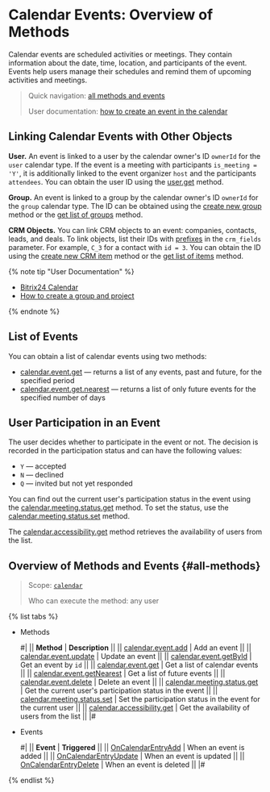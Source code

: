 # Calendar Events: Overview of Methods

Calendar events are scheduled activities or meetings. They contain information about the date, time, location, and participants of the event. Events help users manage their schedules and remind them of upcoming activities and meetings.

> Quick navigation: [all methods and events](#all-methods) 
> 
> User documentation: [how to create an event in the calendar](https://helpdesk.bitrix24.com/open/21307284/)

## Linking Calendar Events with Other Objects

**User.** An event is linked to a user by the calendar owner's ID `ownerId` for the `user` calendar type. If the event is a meeting with participants `is_meeting = 'Y'`, it is additionally linked to the event organizer `host` and the participants `attendees`. You can obtain the user ID using the [user.get](../../user/user-get.md) method.

**Group.** An event is linked to a group by the calendar owner's ID `ownerId` for the `group` calendar type. The ID can be obtained using the [create new group](../../sonet-group/sonet-group-create.md) method or the [get list of groups](../../sonet-group/socialnetwork-api-workgroup-list.md) method.

**CRM Objects.** You can link CRM objects to an event: companies, contacts, leads, and deals. To link objects, list their IDs with [prefixes](../../crm/data-types.md#object_type) in the `crm_fields` parameter. For example, `C_3` for a contact with `id = 3`. You can obtain the ID using the [create new CRM item](../../crm/universal/crm-item-add.md) method or the [get list of items](../../crm/universal/crm-item-list.md) method.

{% note tip "User Documentation" %}

- [Bitrix24 Calendar](https://helpdesk.bitrix24.com/open/15144548/)
- [How to create a group and project](https://helpdesk.bitrix24.com/open/22796428/)

{% endnote %}

## List of Events

You can obtain a list of calendar events using two methods:
- [calendar.event.get](./calendar-event-get.md) — returns a list of any events, past and future, for the specified period
- [calendar.event.get.nearest](./calendar-event-get-nearest.md) — returns a list of only future events for the specified number of days

## User Participation in an Event
The user decides whether to participate in the event or not. The decision is recorded in the participation status and can have the following values:
- `Y` — accepted
- `N` — declined
- `Q` — invited but not yet responded

You can find out the current user's participation status in the event using the [calendar.meeting.status.get](./calendar-meeting-status-get.md) method. To set the status, use the [calendar.meeting.status.set](./calendar-meeting-status-set.md) method.

The [calendar.accessibility.get](./calendar-accessibility-get.md) method retrieves the availability of users from the list.

## Overview of Methods and Events {#all-methods}

> Scope: [`calendar`](../../scopes/permissions.md)
>
> Who can execute the method: any user

{% list tabs %}

- Methods

    #|
    || **Method** | **Description** ||
    || [calendar.event.add](./calendar-event-add.md) | Add an event ||
    || [calendar.event.update](./calendar-event-update.md) | Update an event ||
    || [calendar.event.getById](./calendar-event-get-by-id.md) | Get an event by `id` ||
    || [calendar.event.get](./calendar-event-get.md) | Get a list of calendar events ||
    || [calendar.event.getNearest](./calendar-event-get-nearest.md) | Get a list of future events ||
    || [calendar.event.delete](./calendar-event-delete.md) | Delete an event ||
    || [calendar.meeting.status.get](./calendar-meeting-status-get.md) | Get the current user's participation status in the event ||
    || [calendar.meeting.status.set](./calendar-meeting-status-set.md) | Set the participation status in the event for the current user ||
    || [calendar.accessibility.get](./calendar-accessibility-get.md) | Get the availability of users from the list ||
    |#

- Events

    #|
    || **Event** | **Triggered** ||
    || [OnCalendarEntryAdd](./events/on-calendar-entry-add.md) | When an event is added ||
    || [OnCalendarEntryUpdate](./events/on-calendar-entry-update.md) | When an event is updated ||
    || [OnCalendarEntryDelete](./events/on-calendar-entry-delete.md) | When an event is deleted ||
    |#

{% endlist %}